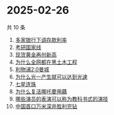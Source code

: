 # 2025-02-26

共 10 条

<!-- BEGIN ZHIHUSEARCH -->
<!-- 最后更新时间 Wed Feb 26 2025 00:28:22 GMT+0800 (China Standard Time) -->
1. [多家银行下调存款利率](https://www.zhihu.com/search?q=多家银行下调存款利率)
1. [考研国家线](https://www.zhihu.com/search?q=考研国家线)
1. [现货黄金再创新高](https://www.zhihu.com/search?q=现货黄金再创新高)
1. [为什么全网都在黑土木工程](https://www.zhihu.com/search?q=为什么全网都在黑土木工程)
1. [利物浦2:0曼城](https://www.zhihu.com/search?q=利物浦2:0曼城)
1. [为什么光一产生就可以达到光速](https://www.zhihu.com/search?q=为什么光一产生就可以达到光速)
1. [七星连珠](https://www.zhihu.com/search?q=七星连珠)
1. [为什么复活哪吒要用藕](https://www.zhihu.com/search?q=为什么复活哪吒要用藕)
1. [哪些演员的表演可以称为教科书式的演技](https://www.zhihu.com/search?q=哪些演员的表演可以称为教科书式的演技)
1. [中国首口万米深井胜利完钻](https://www.zhihu.com/search?q=中国首口万米深井胜利完钻)
<!-- END ZHIHUSEARCH -->
